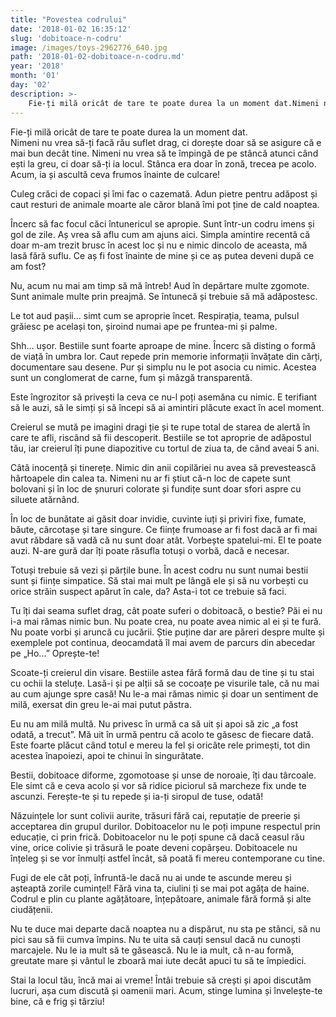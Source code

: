 ```yaml
---
title: "Povestea codrului"
date: '2018-01-02 16:35:12'
slug: 'dobitoace-n-codru'
image: /images/toys-2962776_640.jpg
path: '2018-01-02-dobitoace-n-codru.md'
year: '2018'
month: '01'
day: '02'
description: >-
    Fie-ți milă oricât de tare te poate durea la un moment dat.Nimeni nu vrea să-ți facă rău suflet drag, ci dorește doar să se asigure că e mai bun decât tine. Nimeni nu vrea să te împingă de pe stâncă 
---
```

<div class="kg-card-markdown"><p>Fie-ți milă oricât de tare te poate durea la un moment dat.<br>
Nimeni nu vrea să-ți facă rău suflet drag, ci dorește doar să se asigure că e mai bun decât tine. Nimeni nu vrea să te împingă de pe stâncă atunci când ești la greu, ci doar să-ți ia locul. Stânca era doar în zonă, trecea pe acolo. Acum, ia și ascultă ceva frumos înainte de culcare!</p>
<p>Culeg crăci de copaci și îmi fac o cazemată. Adun pietre pentru adăpost și caut resturi de animale moarte ale căror blană îmi pot ține de cald noaptea.</p>
<p>Încerc să fac focul căci întunericul se apropie. Sunt într-un codru imens și gol de zile. Aș vrea să aflu cum am ajuns aici. Simpla amintire recentă că doar m-am trezit brusc în acest loc și nu e nimic dincolo de aceasta, mă lasă fără suflu. Ce aș fi fost înainte de mine și ce aș putea deveni după ce am fost?</p>
<p>Nu, acum nu mai am timp să mă întreb! Aud în depărtare multe zgomote. Sunt animale multe prin preajmă. Se întunecă și trebuie să mă adăpostesc.</p>
<p>Le tot aud pașii... simt cum se aproprie încet. Respirația, teama, pulsul grăiesc pe același ton, șiroind numai ape pe fruntea-mi și palme.</p>
<p>Shh... ușor. Bestiile sunt foarte aproape de mine. Încerc să disting o formă de viață în umbra lor. Caut repede prin memorie informații învățate din cărți, documentare sau desene. Pur și simplu nu le pot asocia cu nimic. Acestea sunt un conglomerat de carne, fum și mâzgă transparentă.</p>
<p>Este îngrozitor să privești la ceva ce nu-l poți asemăna cu nimic. E terifiant să le auzi, să le simți și să începi să ai amintiri plăcute exact în acel moment.</p>
<p>Creierul se mută pe imagini dragi ție și te rupe total de starea de alertă în care te afli, riscând să fii descoperit. Bestiile se tot aproprie de adăpostul tău, iar creierul îți pune diapozitive cu tortul de ziua ta, de când aveai 5 ani.</p>
<p>Câtă inocență și tinerețe. Nimic din anii copilăriei nu avea să prevestească hârtoapele din calea ta. Nimeni nu ar fi știut că-n loc de capete sunt bolovani și în loc de șnururi colorate și fundițe sunt doar sfori aspre cu siluete atărnând.</p>
<p>În loc de bunătate ai găsit doar invidie, cuvinte iuți și priviri fixe, fumate, băute, cârcotașe și tare singure. Ce ființe frumoase ar fi fost dacă ar fi mai avut răbdare să vadă că nu sunt doar atât. Vorbește spatelui-mi. El te poate auzi. N-are gură dar îți poate răsufla totuși o vorbă, dacă e necesar.</p>
<p>Totuși trebuie să vezi și părțile bune. În acest codru nu sunt numai bestii sunt și ființe simpatice. Să stai mai mult pe lângă ele și să nu vorbești cu orice străin suspect apărut în cale, da? Asta-i tot ce trebuie să faci.</p>
<p>Tu îți dai seama suflet drag, cât poate suferi o dobitoacă, o bestie? Păi ei nu i-a mai rămas nimic bun. Nu poate crea, nu poate avea nimic al ei și te fură. Nu poate vorbi și aruncă cu jucării. Știe puține dar are păreri despre multe și exemplele pot continua, deocamdată îl mai avem de parcurs din abecedar pe „Ho...” Oprește-te!</p>
<p>Scoate-ți creierul din visare. Bestiile astea fără formă dau de tine și tu stai cu ochii la steluțe. Lasă-i și pe alții să se cocoațe pe visurile tale, că nu mai au cum ajunge spre casă! Nu le-a mai rămas nimic și doar un sentiment de milă, exersat din greu le-ai mai putut păstra.</p>
<p>Eu nu am milă multă. Nu privesc în urmă ca să uit și apoi să zic „a fost odată, a trecut”. Mă uit în urmă pentru că acolo te găsesc de fiecare dată. Este foarte plăcut când totul e mereu la fel și oricâte rele primești, tot din acestea înapoiezi, apoi te chinui în singurătate.</p>
<p>Bestii, dobitoace diforme, zgomotoase și unse de noroaie, îți dau târcoale. Ele simt că e ceva acolo și vor să ridice piciorul să marcheze fix unde te ascunzi. Ferește-te și tu repede și ia-ți siropul de tuse, odată!</p>
<p>Năzuințele lor sunt colivii aurite, trăsuri fără cai, reputație de preerie și acceptarea din grupul durilor. Dobitoacelor nu le poți impune respectul prin educație, ci prin frică. Dobitoacelor nu le poți spune că dacă ceasul rău vine, orice colivie și trăsură le poate deveni copârșeu. Dobitoacele nu înțeleg și se vor înmulți astfel încât, să poată fi mereu contemporane cu tine.</p>
<p>Fugi de ele cât poți, înfruntă-le dacă nu ai unde te ascunde mereu și așteaptă zorile cumințel! Fără vina ta, ciulini ți se mai pot agăța de haine. Codrul e plin cu plante agățătoare, înțepătoare, animale fără formă și alte ciudățenii.</p>
<p>Nu te duce mai departe dacă noaptea nu a dispărut, nu sta pe stânci, să nu pici sau să fii cumva împins. Nu te uita să cauți sensul dacă nu cunoști marcajele. Nu le ia mult să te găsească. Nu le ia mult, că n-au formă, greutate mare și vântul le zboară mai iute decât apuci tu să te împiedici.</p>
<p>Stai la locul tău, încă mai ai vreme! Întâi trebuie să crești și apoi discutăm lucruri, așa cum discută și oamenii mari. Acum, stinge lumina și învelește-te bine, că e frig și târziu!</p>
</div>
    